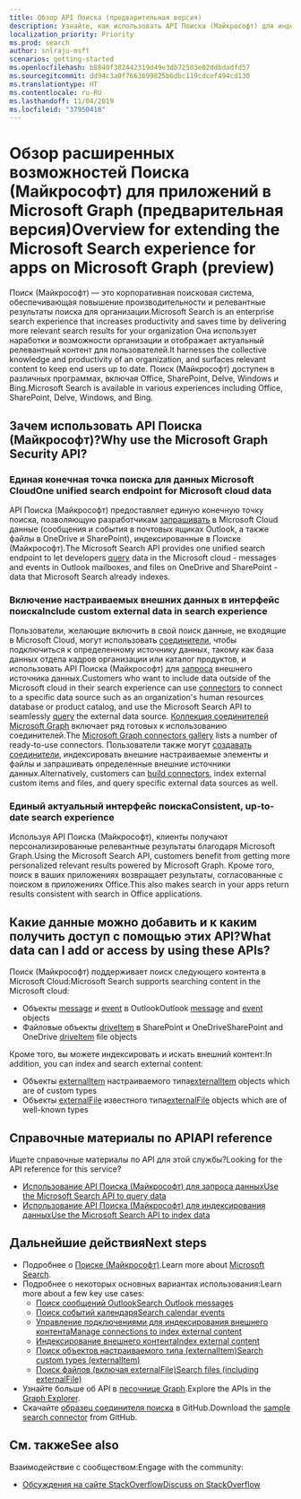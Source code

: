 ```yaml
---
title: Обзор API Поиска (предварительная версия)
description: Узнайте, как использовать API Поиска (Майкрософт) для индексирования контента и добавления в приложения функций поиска в Office и индексированном контенте.
localization_priority: Priority
ms.prod: search
author: snlraju-msft
scenarios: getting-started
ms.openlocfilehash: b8840f382442319d49e3db72503e02ddbdadfd57
ms.sourcegitcommit: dd94c3a0f7663699825b6dbc119cdcef494cd130
ms.translationtype: HT
ms.contentlocale: ru-RU
ms.lasthandoff: 11/04/2019
ms.locfileid: "37950418"
---
```

# <a name="overview-for-extending-the-microsoft-search-experience-for-apps-on-microsoft-graph-preview"></a><span data-ttu-id="76781-103">Обзор расширенных возможностей Поиска (Майкрософт) для приложений в Microsoft Graph (предварительная версия)</span><span class="sxs-lookup"><span data-stu-id="76781-103">Overview for extending the Microsoft Search experience for apps on Microsoft Graph (preview)</span></span>

<span data-ttu-id="76781-104">Поиск (Майкрософт) — это корпоративная поисковая система, обеспечивающая повышение производительности и релевантные результаты поиска для организации.</span><span class="sxs-lookup"><span data-stu-id="76781-104">Microsoft Search is an enterprise search experience that increases productivity and saves time by delivering more relevant search results for your organization</span></span> <span data-ttu-id="76781-105">Она использует наработки и возможности организации и отображает актуальный релевантный контент для пользователей.</span><span class="sxs-lookup"><span data-stu-id="76781-105">It harnesses the collective knowledge and productivity of an organization, and surfaces relevant content to keep end users up to date.</span></span> <span data-ttu-id="76781-106">Поиск (Майкрософт) доступен в различных программах, включая Office, SharePoint, Delve, Windows и Bing.</span><span class="sxs-lookup"><span data-stu-id="76781-106">Microsoft Search is available in various experiences including Office, SharePoint, Delve, Windows, and Bing.</span></span>

<!-- markdownlint-disable MD026 -->
## <a name="why-use-the-microsoft-search-api"></a><span data-ttu-id="76781-107">Зачем использовать API Поиска (Майкрософт)?</span><span class="sxs-lookup"><span data-stu-id="76781-107">Why use the Microsoft Graph Security API?</span></span>

### <a name="one-unified-search-endpoint-for-microsoft-cloud-data"></a><span data-ttu-id="76781-108">Единая конечная точка поиска для данных Microsoft Cloud</span><span class="sxs-lookup"><span data-stu-id="76781-108">One unified search endpoint for Microsoft cloud data</span></span>

<span data-ttu-id="76781-109">API Поиска (Майкрософт) предоставляет единую конечную точку поиска, позволяющую разработчикам [запрашивать](/graph/api/search-query?view=graph-rest-beta) в Microsoft Cloud данные (сообщения и события в почтовых ящиках Outlook, а также файлы в OneDrive и SharePoint), индексированные в Поиске (Майкрософт).</span><span class="sxs-lookup"><span data-stu-id="76781-109">The Microsoft Search API provides one unified search endpoint to let developers [query](/graph/api/search-query?view=graph-rest-beta) data in the Microsoft cloud - messages and events in Outlook mailboxes, and files on OneDrive and SharePoint - data that Microsoft Search already indexes.</span></span>

### <a name="include-custom-external-data-in-search-experience"></a><span data-ttu-id="76781-110">Включение настраиваемых внешних данных в интерфейс поиска</span><span class="sxs-lookup"><span data-stu-id="76781-110">Include custom external data in search experience</span></span>

<span data-ttu-id="76781-111">Пользователи, желающие включить в свой поиск данные, не входящие в Microsoft Cloud, могут использовать [соединители](/microsoftsearch/connectors-overview), чтобы подключиться к определенному источнику данных, такому как база данных отдела кадров организации или каталог продуктов, и использовать API Поиска (Майкрософт) для [запроса](/graph/api/search-query?view=graph-rest-beta) внешнего источника данных.</span><span class="sxs-lookup"><span data-stu-id="76781-111">Customers who want to include data outside of the Microsoft cloud in their search experience can use [connectors](/microsoftsearch/connectors-overview) to connect to a specific data source such as an organization's human resources database or product catalog, and use the Microsoft Search API to seamlessly [query](/graph/api/search-query?view=graph-rest-beta) the external data source.</span></span> <span data-ttu-id="76781-112">[Коллекция соединителей Microsoft Graph](/microsoftsearch/connectors-gallery) включает ряд готовых к использованию соединителей.</span><span class="sxs-lookup"><span data-stu-id="76781-112">The [Microsoft Graph connectors gallery](/microsoftsearch/connectors-gallery) lists a number of ready-to-use connectors.</span></span> <span data-ttu-id="76781-113">Пользователи также могут [создавать соединители](/graph/api/resources/indexing-api-overview?view=graph-rest-beta#common-use-cases), индексировать внешние настраиваемые элементы и файлы и запрашивать определенные внешние источники данных.</span><span class="sxs-lookup"><span data-stu-id="76781-113">Alternatively, customers can [build connectors](/graph/api/resources/indexing-api-overview?view=graph-rest-beta#common-use-cases), index external custom items and files, and query specific external data sources as well.</span></span>

### <a name="consistent-up-to-date-search-experience"></a><span data-ttu-id="76781-114">Единый актуальный интерфейс поиска</span><span class="sxs-lookup"><span data-stu-id="76781-114">Consistent, up-to-date search experience</span></span>

<span data-ttu-id="76781-115">Используя API Поиска (Майкрософт), клиенты получают персонализированные релевантные результаты благодаря Microsoft Graph.</span><span class="sxs-lookup"><span data-stu-id="76781-115">Using the Microsoft Search API, customers benefit from getting more personalized relevant results powered by Microsoft Graph.</span></span> <span data-ttu-id="76781-116">Кроме того, поиск в ваших приложениях возвращает результаты, согласованные с поиском в приложениях Office.</span><span class="sxs-lookup"><span data-stu-id="76781-116">This also makes search in your apps return results consistent with search in Office applications.</span></span>

## <a name="what-data-can-i-add-or-access-by-using-these-apis"></a><span data-ttu-id="76781-117">Какие данные можно добавить и к каким получить доступ с помощью этих API?</span><span class="sxs-lookup"><span data-stu-id="76781-117">What data can I add or access by using these APIs?</span></span>

<span data-ttu-id="76781-118">Поиск (Майкрософт) поддерживает поиск следующего контента в Microsoft Cloud:</span><span class="sxs-lookup"><span data-stu-id="76781-118">Microsoft Search supports searching content in the Microsoft cloud:</span></span>

- <span data-ttu-id="76781-119">Объекты [message](/graph/api/resources/message?view=graph-rest-beta) и [event](/graph/api/resources/event?view=graph-rest-beta) в Outlook</span><span class="sxs-lookup"><span data-stu-id="76781-119">Outlook [message](/graph/api/resources/message?view=graph-rest-beta) and [event](/graph/api/resources/event?view=graph-rest-beta) objects</span></span>
- <span data-ttu-id="76781-120">Файловые объекты [driveItem](/graph/api/resources/driveitem?view=graph-rest-beta) в SharePoint и OneDrive</span><span class="sxs-lookup"><span data-stu-id="76781-120">SharePoint and OneDrive [driveItem](/graph/api/resources/driveitem?view=graph-rest-beta) file objects</span></span>

<span data-ttu-id="76781-121">Кроме того, вы можете индексировать и искать внешний контент:</span><span class="sxs-lookup"><span data-stu-id="76781-121">In addition, you can index and search external content:</span></span>

- <span data-ttu-id="76781-122">Объекты [externalItem](/graph/api/resources/externalitem?view=graph-rest-beta) настраиваемого типа</span><span class="sxs-lookup"><span data-stu-id="76781-122">[externalItem](/graph/api/resources/externalitem?view=graph-rest-beta) objects which are of custom types</span></span>
- <span data-ttu-id="76781-123">Объекты [externalFile](/graph/api/resources/externalfile?view=graph-rest-beta) известного типа</span><span class="sxs-lookup"><span data-stu-id="76781-123">[externalFile](/graph/api/resources/externalfile?view=graph-rest-beta) objects which are of well-known types</span></span>

## <a name="api-reference"></a><span data-ttu-id="76781-124">Справочные материалы по API</span><span class="sxs-lookup"><span data-stu-id="76781-124">API reference</span></span>

<span data-ttu-id="76781-125">Ищете справочные материалы по API для этой службы?</span><span class="sxs-lookup"><span data-stu-id="76781-125">Looking for the API reference for this service?</span></span>

- [<span data-ttu-id="76781-126">Использование API Поиска (Майкрософт) для запроса данных</span><span class="sxs-lookup"><span data-stu-id="76781-126">Use the Microsoft Search API to query data</span></span>](/graph/api/resources/search-api-overview?view=graph-rest-beta)
- [<span data-ttu-id="76781-127">Использование API Поиска (Майкрософт) для индексирования данных</span><span class="sxs-lookup"><span data-stu-id="76781-127">Use the Microsoft Search API to index data</span></span>](/graph/api/resources/indexing-api-overview?view=graph-rest-beta)

## <a name="next-steps"></a><span data-ttu-id="76781-128">Дальнейшие действия</span><span class="sxs-lookup"><span data-stu-id="76781-128">Next steps</span></span>

- <span data-ttu-id="76781-129">Подробнее о [Поиске (Майкрософт)](/microsoftsearch/).</span><span class="sxs-lookup"><span data-stu-id="76781-129">Learn more about [Microsoft Search](/microsoftsearch/).</span></span>
- <span data-ttu-id="76781-130">Подробнее о некоторых основных вариантах использования:</span><span class="sxs-lookup"><span data-stu-id="76781-130">Learn more about a few key use cases:</span></span>
  - [<span data-ttu-id="76781-131">Поиск сообщений Outlook</span><span class="sxs-lookup"><span data-stu-id="76781-131">Search Outlook messages</span></span>](search-concept-messages.md)
  - [<span data-ttu-id="76781-132">Поиск событий календаря</span><span class="sxs-lookup"><span data-stu-id="76781-132">Search calendar events</span></span>](search-concept-events.md)
  - [<span data-ttu-id="76781-133">Управление подключениями для индексирования внешнего контента</span><span class="sxs-lookup"><span data-stu-id="76781-133">Manage connections to index external content</span></span>](search-index-manage-connections.md)
  - [<span data-ttu-id="76781-134">Индексирование внешнего контента</span><span class="sxs-lookup"><span data-stu-id="76781-134">Index external content</span></span>](search-index-manage-items.md)
  - [<span data-ttu-id="76781-135">Поиск объектов настраиваемого типа (externalItem)</span><span class="sxs-lookup"><span data-stu-id="76781-135">Search custom types (externalItem)</span></span>](search-concept-custom-types.md)
  - [<span data-ttu-id="76781-136">Поиск файлов (включая externalFile)</span><span class="sxs-lookup"><span data-stu-id="76781-136">Search files (including externalFile)</span></span>](search-concept-files.md)
- <span data-ttu-id="76781-137">Узнайте больше об API в [песочнице Graph](https://developer.microsoft.com/graph/graph-explorer).</span><span class="sxs-lookup"><span data-stu-id="76781-137">Explore the APIs in the [Graph Explorer](https://developer.microsoft.com/graph/graph-explorer).</span></span>
- <span data-ttu-id="76781-138">Скачайте [образец соединителя поиска](https://github.com/microsoftgraph/msgraph-search-connector-sample) в GitHub.</span><span class="sxs-lookup"><span data-stu-id="76781-138">Download the [sample search connector](https://github.com/microsoftgraph/msgraph-search-connector-sample) from GitHub.</span></span>

## <a name="see-also"></a><span data-ttu-id="76781-139">См. также</span><span class="sxs-lookup"><span data-stu-id="76781-139">See also</span></span>

<span data-ttu-id="76781-140">Взаимодействие с сообществом:</span><span class="sxs-lookup"><span data-stu-id="76781-140">Engage with the community:</span></span>

- [<span data-ttu-id="76781-141">Обсуждения на сайте StackOverflow</span><span class="sxs-lookup"><span data-stu-id="76781-141">Discuss on StackOverflow</span></span>](https://stackoverflow.com/questions/tagged/microsoft-search)
